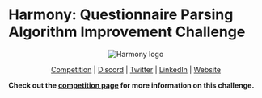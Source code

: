 # **Harmony**: Questionnaire Parsing Algorithm Improvement Challenge

<p align="center">
<img src="https://harmonydata.ac.uk/images/logo.svg" alt="Harmony logo" />
</p>
<p align="center">
<a href="https://doxaai.com/competition/harmony-parsing">Competition</a> | <a href="https://discord.com/invite/harmonydata">Discord</a> | <a href="https://twitter.com/harmony_data">Twitter</a> | <a href="https://www.linkedin.com/company/harmonydata/">LinkedIn</a> | <a href="https://harmonydata.ac.uk/">Website</a>
</p>

**Check out the [competition page](https://doxaai.com/competition/harmony-parsing) for more information on this challenge.**

